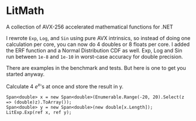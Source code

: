 # LitMath
 A collection of AVX-256 accelerated mathematical functions for .NET

 I rewrote `Exp`, `Log`, and `Sin` using pure AVX intrinsics, so instead of doing one calculation per core, you can now do 4 doubles or 8 floats per core. I added the ERF function and a Normal Distribution CDF as well. Exp, Log and Sin run between `1e-8` and `1e-10` in worst-case accuracy for double precision.

 There are examples in the benchmark and tests. But here is one to get you started anyway.

 Calculate 4 $e^x$'s at once and store the result in y.

 ```
Span<double> x = new Span<double>(Enumerable.Range(-20, 20).Select(z => (double)z).ToArray());
Span<double> y = new Span<double>(new double[x.Length]);
LitExp.Exp(ref x, ref y);
 ```
